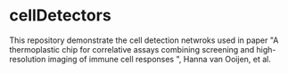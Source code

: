 # cellDetectors
This repository demonstrate the cell detection netwroks used in paper "A thermoplastic chip for correlative assays combining screening and high-resolution imaging of immune cell responses ", Hanna van Ooijen, et al.
